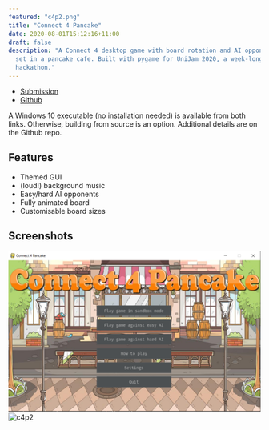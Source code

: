 ```yaml
---
featured: "c4p2.png"
title: "Connect 4 Pancake"
date: 2020-08-01T15:12:16+11:00
draft: false
description: "A Connect 4 desktop game with board rotation and AI opponents,
  set in a pancake cafe. Built with pygame for UniJam 2020, a week-long
  hackathon."
---
```


- [Submission](https://jhan1.itch.io/connect-4-pancake)
- [Github](https://github.com/jonjau/connect-4-pancake)

A Windows 10 executable (no installation needed) is available from both
links. Otherwise, building from source is an option. Additional details are
on the Github repo.

## Features

- Themed GUI
- (loud!) background music
- Easy/hard AI opponents
- Fully animated board
- Customisable board sizes

## Screenshots

![c4p1](./c4p1.png)
![c4p2](/c4p2.png)
